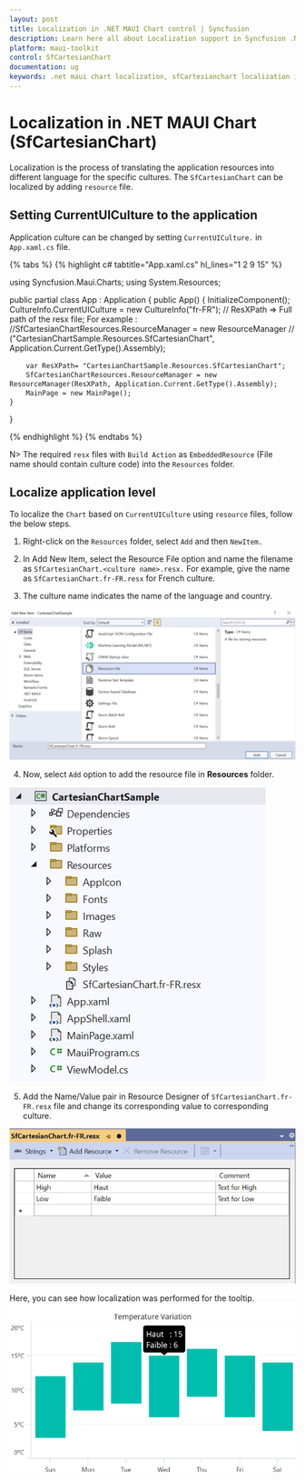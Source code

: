 ```yaml
---
layout: post
title: Localization in .NET MAUI Chart control | Syncfusion
description: Learn here all about Localization support in Syncfusion .NET MAUI Chart (SfCartesianChart) control and more.
platform: maui-toolkit
control: SfCartesianChart
documentation: ug
keywords: .net maui chart localization, sfCartesianchart localization in .net maui, .net maui chart localization support, .net maui chart language settings, maui chart language support.
---
```


# Localization in .NET MAUI Chart (SfCartesianChart)

Localization is the process of translating the application resources into different language for the specific cultures. The `SfCartesianChart` can be localized by adding `resource` file. 

## Setting CurrentUICulture to the application

Application culture can be changed by setting `CurrentUICulture.` in `App.xaml.cs` file.

{% tabs %}
{% highlight c# tabtitle="App.xaml.cs" hl_lines="1 2 9 15" %}

using Syncfusion.Maui.Charts;
using System.Resources;

public partial class App : Application
{
	public App()
	{
		InitializeComponent();
		CultureInfo.CurrentUICulture = new CultureInfo("fr-FR");
		// ResXPath => Full path of the resx file; For example : 
		//SfCartesianChartResources.ResourceManager = new ResourceManager
		// ("CartesianChartSample.Resources.SfCartesianChart", Application.Current.GetType().Assembly);
        
		var ResXPath= "CartesianChartSample.Resources.SfCartesianChart";
		SfCartesianChartResources.ResourceManager = new ResourceManager(ResXPath, Application.Current.GetType().Assembly);
		MainPage = new MainPage();
	}
}


{% endhighlight %}
{% endtabs %}

N> The required `resx` files with `Build Action` as `EmbeddedResource` (File name should contain culture code) into the `Resources` folder.

## Localize application level

To localize the `Chart` based on `CurrentUICulture` using `resource` files, follow the below steps.

   1. Right-click on the `Resources` folder, select `Add` and then `NewItem.`

   2. In Add New Item, select the Resource File option and name the filename as `SfCartesianChart.<culture name>.resx.` For example, give the name as `SfCartesianChart.fr-FR.resx` for French culture.

   3. The culture name indicates the name of the language and country.

   ![shows-the-name-of-resource-file-to-be-added-for-maui-chart](Localization_images/name_of_resource_file.png)

   4. Now, select `Add` option to add the resource file in **Resources** folder.

   ![shows-the-added-resource-file-for-french-language-in-maui-chart](Localization_images/shows-the-added-resource-file-for-french-language-in-maui-chart.png)

   5. Add the Name/Value pair in Resource Designer of `SfCartesianChart.fr-FR.resx` file and change its corresponding value to corresponding culture.

   ![shows-the-added-resource-file-name-value-pair-in-the-resource-designer-in-maui-chart](Localization_images/shows-the-added-resource-file-name-value-pair-in-the-resource-designer-in-maui-chart.png)

Here, you can see how localization was performed for the tooltip.
   ![example-for-localization](Localization_images/example_for_localization.png)
